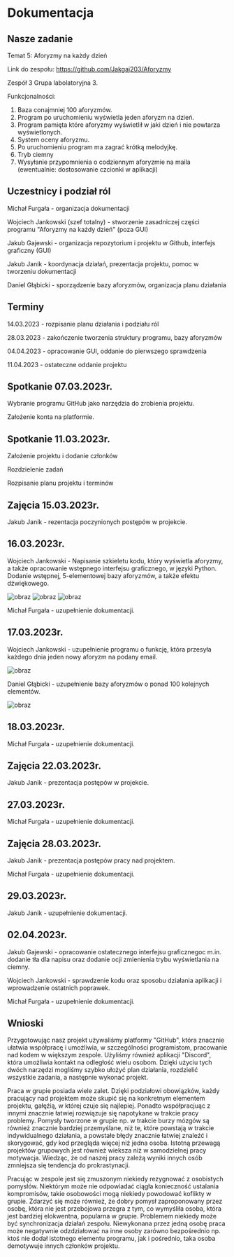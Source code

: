 # Dokumentacja

## Nasze zadanie
Temat 5: Aforyzmy na każdy dzień

Link do zespołu: https://github.com/Jakgaj203/Aforyzmy

Zespół 3 Grupa labolatoryjna 3.

Funkcjonalności:

1.    Baza conajmniej 100 aforyzmów.
3.    Program po uruchomieniu wyświetla jeden aforyzm na dzień.
5.    Program pamięta które aforyzmy wyświetlił w jaki dzień i nie powtarza wyświetlonych.
7.    System oceny aforyzmu.
9.    Po uruchomieniu program ma zagrać krótką melodyjkę.
11.    Tryb ciemny
13.    Wysyłanie przypomnienia o codziennym aforyzmie na maila (ewentualnie: dostosowanie czcionki w aplikacji)

## Uczestnicy i podział ról
Michał Furgała - organizacja dokumentacji

Wojciech Jankowski (szef totalny) -  stworzenie zasadniczej części programu "Aforyzmy na każdy dzień" (poza GUI)

Jakub Gajewski - organizacja repozytorium i projektu w Github, interfejs graficzny (GUI)

Jakub Janik - koordynacja działań, prezentacja projektu, pomoc w tworzeniu dokumentacji

Daniel Głąbicki - sporządzenie bazy aforyzmów, organizacja planu działania

## Terminy
14.03.2023 - rozpisanie planu działania i podziału ról

28.03.2023 - zakończenie tworzenia struktury programu, bazy aforyzmów

04.04.2023 - opracowanie GUI, oddanie do pierwszego sprawdzenia

11.04.2023 - ostateczne oddanie projektu

## Spotkanie 07.03.2023r.
Wybranie programu GitHub jako narzędzia do zrobienia projektu. 

Założenie konta na platformie.

## Spotkanie 11.03.2023r.
Założenie projektu i dodanie członków

Rozdzielenie zadań

Rozpisanie planu projektu i terminów

## Zajęcia 15.03.2023r.
Jakub Janik - rezentacja poczynionych postępów w projekcie.


## 16.03.2023r.
Wojciech Jankowski - Napisanie szkieletu kodu, który wyświetla aforyzmy, a także opracowanie wstępnego interfejsu graficznego, w języki Python. Dodanie wstępnej, 5-elementowej bazy aforyzmów, a także efektu dźwiękowego.

![obraz](https://user-images.githubusercontent.com/127214880/225744889-e19be129-15d1-4b58-bac4-1e830c774d47.png)
![obraz](https://user-images.githubusercontent.com/127214880/225745088-23b1207b-f175-4274-91f7-ba12b05cda9d.png)
![obraz](https://user-images.githubusercontent.com/127214880/225745685-5a7f4e3b-791a-406a-8f82-4aebe6433c67.png)

Michał Furgała - uzupełnienie dokumentacji.

## 17.03.2023r.
Wojciech Jankowski - uzupełnienie programu o funkcję, która przesyła każdego dnia jeden nowy aforyzm na podany email.

![obraz](https://user-images.githubusercontent.com/127214880/226106271-a82db5a9-7f05-40d5-b6f4-1d7575a092ff.png)

Daniel Głąbicki - uzupełnienie bazy aforyzmów o ponad 100 kolejnych elementów.

![obraz](https://user-images.githubusercontent.com/127214880/226106250-f2fa304b-4c3a-408f-bec0-30a67e05c680.png)

## 18.03.2023r.
Michał Furgała - uzupełnienie dokumentacji.

## Zajęcia 22.03.2023r.
Jakub Janik - prezentacja postępów w projekcie. 

## 27.03.2023r.
Michał Furgała - uzupełnienie dokumentacji.

## Zajęcia 28.03.2023r.
Jakub Janik - prezentacja postępów pracy nad projektem.

Michał Furgała - uzupełnienie dokumentacji.

## 29.03.2023r.
Jakub Janik - uzupełnienie dokumentacji.

## 02.04.2023r.
Jakub Gajewski - opracowanie ostatecznego interfejsu graficznegoc m.in. dodanie tła dla napisu oraz dodanie ocji zmienienia trybu wyświetlania na ciemny.

Wojciech Jankowski - sprawdzenie kodu oraz sposobu działania aplikacji i wprowadzenie ostatnich poprawek.

Michał Furgała - uzupełnienie dokumentacji.

## Wnioski
Przygotowując nasz projekt używaliśmy platformy "GitHub", która znacznie ułatwia współpracę i umożliwia, w szczególności programistom, pracowanie nad kodem w większym zespole. Użyliśmy również aplikacji "Discord", która umożliwia kontakt na odległość wielu osobom. Dzięki użyciu tych dwóch narzędzi mogliśmy szybko ułożyć plan działania, rozdzielić wszystkie zadania, a następnie wykonać projekt.

Praca w grupie posiada wiele zalet. Dzięki podziałowi obowiązków, każdy pracujący nad projektem może skupić się na konkretnym elementem projektu, gałęźią, w której czuje się najlepiej. Ponadto współpracjuąc z innymi znacznie łatwiej rozwiązuje się napotykane w trakcie pracy problemy. Pomysły tworzone w grupie np. w trakcie burzy mózgów są również znacznie bardziej przemyślane, niż te, które powstają w trakcie indywidualnego działania, a powstałe błędy znacznie łatwiej znaleźć i skorygować, gdy kod przegląda więcej niż jedna osoba. Istotną przewagą projektów grupowych jest również wieksza niż w samodzielnej pracy motywacja. Wiedząc, że od naszej pracy zależą wyniki innych osób zmniejsza się tendencja do prokrastynacji. 

Pracując w zespole jest się zmuszonym niekiedy rezygnować z osobistych pomysłów. Niektórym może nie odpowiadać ciągła konieczność ustalania kompromisów, takie  osobowości mogą niekiedy powodować koflikty w grupie. Zdarzyć się może również, że dobry pomysł zaproponowany przez osobę, która nie jest przebojowa przegra z tym, co wymyśliła osoba, która jest bardziej elokwentna, popularna w grupie. Problemem niekiedy może być synchronizacja działań zespołu. Niewykonana przez jedną osobę praca  może negatywnie odzdziałować na inne osoby zarówno bezpośrednio np. ktoś nie dodał istotnego elementu programu, jak i pośrednio, taka osoba demotywuje innych członków projektu.
